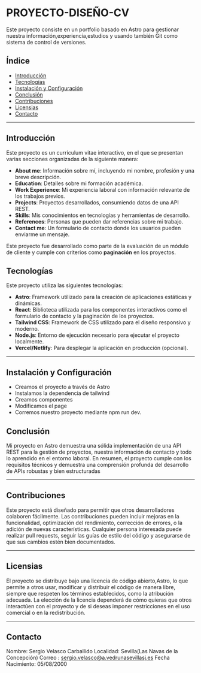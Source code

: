 # PROYECTO-DISEÑO-CV

Este proyecto consiste en un portfolio basado en Astro para gestionar nuestra información,experiencia,estudios y usando también Git como sistema de control de versiones.

## Índice
- [Introducción](#Introducción)
- [Tecnologías](#Tecnologías)
- [Instalación y Configuración](#Instalación-y-Configuración)
- [Conclusión](#Conclusión)
- [Contribuciones](#Contribuciones)
- [Licensias](#Licensias)
- [Contacto](#Contacto)


---

## Introducción

Este proyecto es un currículum vitae interactivo, en el que se presentan varias secciones organizadas de la siguiente manera:

- **About me**: Información sobre mí, incluyendo mi nombre, profesión y una breve descripción.
- **Education**: Detalles sobre mi formación académica.
- **Work Experience**: Mi experiencia laboral con información relevante de los trabajos previos.
- **Projects**: Proyectos desarrollados, consumiendo datos de una API REST.
- **Skills**: Mis conocimientos en tecnologías y herramientas de desarrollo.
- **References**: Personas que pueden dar referencias sobre mi trabajo.
- **Contact me**: Un formulario de contacto donde los usuarios pueden enviarme un mensaje.

Este proyecto fue desarrollado como parte de la evaluación de un módulo de cliente y cumple con criterios como **paginación** en los proyectos.

## Tecnologías

Este proyecto utiliza las siguientes tecnologías:

- **Astro**: Framework utilizado para la creación de aplicaciones estáticas y dinámicas.
- **React**: Biblioteca utilizada para los componentes interactivos como el formulario de contacto y la paginación de los proyectos.
- **Tailwind CSS**: Framework de CSS utilizado para el diseño responsivo y moderno.
- **Node.js**: Entorno de ejecución necesario para ejecutar el proyecto localmente.
- **Vercel/Netlify**: Para desplegar la aplicación en producción (opcional).

---


## Instalación y Configuración
- Creamos el proyecto a través de Astro
- Instalamos la dependencia de tailwind
- Creamos componentes
- Modificamos el page
- Corremos nuestro proyecto mediante npm run dev.



## Conclusión
Mi proyecto en Astro demuestra una sólida implementación de una API REST para la gestión de proyectos, nuestra información de contacto y todo lo aprendido en el entorno laboral. En resumen, el proyecto cumple con los requisitos técnicos y demuestra una comprensión profunda del desarrollo de APIs robustas y bien estructuradas

---

## Contribuciones
Este proyecto está diseñado para permitir que otros desarrolladores colaboren fácilmente. Las contribuciones pueden incluir mejoras en la funcionalidad, optimización del rendimiento, corrección de errores, o la adición de nuevas características. Cualquier persona interesada puede realizar pull requests, seguir las guías de estilo del código y asegurarse de que sus cambios estén bien documentados.

---

## Licensias
El proyecto se distribuye bajo una licencia de código abierto,Astro, lo que permite a otros usar, modificar y distribuir el código de manera libre, siempre que respeten los términos establecidos, como la atribución adecuada. La elección de la licencia dependerá de cómo quieras que otros interactúen con el proyecto y de si deseas imponer restricciones en el uso comercial o en la redistribución.

---

## Contacto
Nombre: Sergio Velasco Carballido
Localidad: Sevilla(Las Navas de la Concepción)
Correo : sergio.velasco@a.vedrunasevillasj.es
Fecha Nacimiento: 05/08/2000


